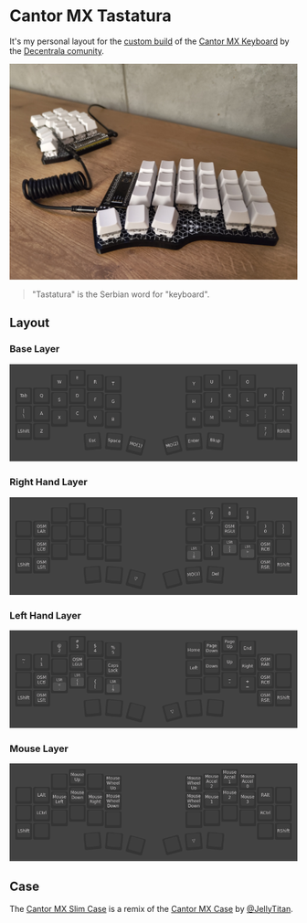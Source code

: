 # Cantor MX Tastatura

It's my personal layout for the [custom build](https://gitea.dmz.rs/Decentrala/cantor) of the [Cantor MX Keyboard](https://github.com/diepala/cantor) by the [Decentrala comunity](https://decentrala.org/).

![Overview](/images/photos/overview_alt.jpg?raw=true)
> "Tastatura" is the Serbian word for "keyboard".

## Layout

### Base Layer
![Base Layer](/images/layers/layer_0.png?raw=true)

### Right Hand Layer
![Left Hand Layer](/images/layers/layer_1.png?raw=true)

### Left Hand Layer
![Right Hand Layer](/images/layers/layer_2.png?raw=true)

### Mouse Layer
![Mouse Layer](/images/layers/layer_3.png?raw=true)

## Case

The [Cantor MX Slim Case](https://www.printables.com/model/996711-cantor-mx-slim-case) is a remix of the [Cantor MX Case](https://www.printables.com/model/707238-cantor-mx-case) by [@JellyTitan](https://www.printables.com/@JellyTitan).
